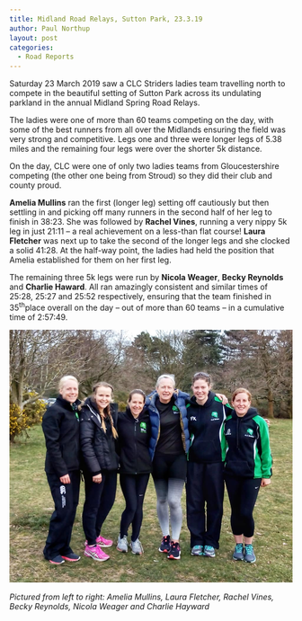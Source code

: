 ```yaml
---
title: Midland Road Relays, Sutton Park, 23.3.19﻿
author: Paul Northup
layout: post
categories:
  - Road Reports
---
```

Saturday 23 March 2019 saw a CLC Striders ladies team travelling north to compete in the beautiful setting of Sutton Park across its undulating parkland in the annual Midland Spring Road Relays.

The ladies were one of more than 60 teams competing on the day, with some of the best runners from all over the Midlands ensuring the field was very strong and competitive. Legs one and three were longer legs of 5.38 miles and the remaining four legs were over the shorter 5k distance.

On the day, CLC were one of only two ladies teams from Gloucestershire competing (the other one being from Stroud) so they did their club and county proud.

**Amelia Mullins** ran the first (longer leg) setting off cautiously but then settling in and picking off many runners in the second half of her leg to finish in 38:23. She was followed by **Rachel Vines**, running a very nippy 5k leg in just 21:11 – a real achievement on a less-than flat course! **Laura Fletcher** was next up to take the second of the longer legs and she clocked a solid 41:28. At the half-way point, the ladies had held the position that Amelia established for them on her first leg.

The remaining three 5k legs were run by **Nicola Weager**, **Becky Reynolds** and **Charlie Haward**. All ran amazingly consistent and similar times of 25:28, 25:27 and 25:52 respectively, ensuring that the team finished in 35<sup>th</sup>place overall on the day – out of more than 60 teams – in a cumulative time of 2:57:49.

<img src="/images/2019/03/Midland-Road-Relays-23.3.19.jpg" alt="Pictured from left to right: Amelia Mullins, Laura Fletcher, Rachel Vines, Becky Reynolds, Nicola Weager and Charlie Hayward" />

_Pictured from left to right: Amelia Mullins, Laura Fletcher, Rachel Vines, Becky Reynolds, Nicola Weager and Charlie Hayward_
